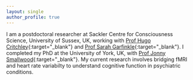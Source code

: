```yaml
---
layout: single
author_profile: true
---
```


I am a postdoctoral researcher at Sackler Centre for Consciousness Science, University of Sussex, UK, working with 
[Prof Hugo Critchley](https://www.bsms.ac.uk/about/contact-us/staff/professor-hugo-d-critchley.aspx){:target="_blank"} and [Prof Sarah Garfinkle](https://twitter.com/DrSFink){:target="_blank"}. 
I completed my PhD at the University of York, UK, with [Prof Jonny Smallwood](https://twitter.com/the_mindwanders){:target="_blank"}. 
My current research involves bridging fMRI and heart rate variabilty to understand cognitive function in psychiatric conditions. 